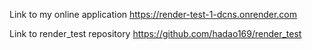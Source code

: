 Link to my online application
https://render-test-1-dcns.onrender.com

Link to render_test repository
https://github.com/hadao169/render_test
